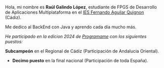 Hola, mi nombre es **Raúl Galindo López**, estudiante de FPGS de Desarrollo de Aplicaciones Multiplataforma en el [IES Fernando Aguilar Quignon](https://www.iesfernandoaguilar.es/) (Cádiz).

Me dedico al BackEnd con Java y aprendo cada día mucho más.

*He participado en la edicion 2024 de [Programame](https://programame.com/2024/nac/) con los siguientes puestos:*

 **Subcampeón** en el Regional de Cádiz (Participación de Andalucia Oriental).
- **Decimo puesto** en la final nacional (Participación de toda España).
